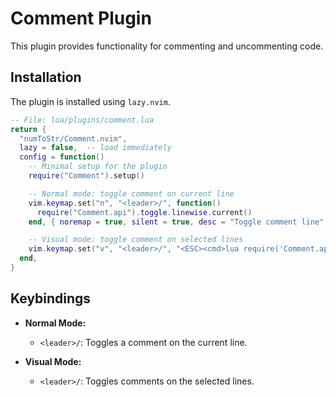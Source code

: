 
# Comment Plugin

This plugin provides functionality for commenting and uncommenting code.

## Installation

The plugin is installed using `lazy.nvim`.

```lua
-- File: lua/plugins/comment.lua
return {
  "numToStr/Comment.nvim",
  lazy = false,  -- load immediately
  config = function()
    -- Minimal setup for the plugin
    require("Comment").setup()

    -- Normal mode: toggle comment on current line
    vim.keymap.set("n", "<leader>/", function()
      require("Comment.api").toggle.linewise.current()
    end, { noremap = true, silent = true, desc = "Toggle comment line" })

    -- Visual mode: toggle comment on selected lines
    vim.keymap.set("v", "<leader>/", "<ESC><cmd>lua require('Comment.api').toggle.linewise(vim.fn.visualmode())<CR>", { noremap = true, silent = true, desc = "Toggle comment block" })
  end,
}
```

## Keybindings

- **Normal Mode:**
  - `<leader>/`: Toggles a comment on the current line.

- **Visual Mode:**
  - `<leader>/`: Toggles comments on the selected lines.
